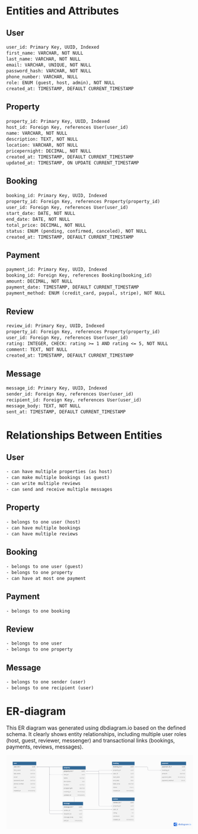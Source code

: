 # Entities and Attributes

## User

    user_id: Primary Key, UUID, Indexed
    first_name: VARCHAR, NOT NULL
    last_name: VARCHAR, NOT NULL
    email: VARCHAR, UNIQUE, NOT NULL
    password_hash: VARCHAR, NOT NULL
    phone_number: VARCHAR, NULL
    role: ENUM (guest, host, admin), NOT NULL
    created_at: TIMESTAMP, DEFAULT CURRENT_TIMESTAMP

## Property

    property_id: Primary Key, UUID, Indexed
    host_id: Foreign Key, references User(user_id)
    name: VARCHAR, NOT NULL
    description: TEXT, NOT NULL
    location: VARCHAR, NOT NULL
    pricepernight: DECIMAL, NOT NULL
    created_at: TIMESTAMP, DEFAULT CURRENT_TIMESTAMP
    updated_at: TIMESTAMP, ON UPDATE CURRENT_TIMESTAMP

## Booking

    booking_id: Primary Key, UUID, Indexed
    property_id: Foreign Key, references Property(property_id)
    user_id: Foreign Key, references User(user_id)
    start_date: DATE, NOT NULL
    end_date: DATE, NOT NULL
    total_price: DECIMAL, NOT NULL
    status: ENUM (pending, confirmed, canceled), NOT NULL
    created_at: TIMESTAMP, DEFAULT CURRENT_TIMESTAMP

## Payment

    payment_id: Primary Key, UUID, Indexed
    booking_id: Foreign Key, references Booking(booking_id)
    amount: DECIMAL, NOT NULL
    payment_date: TIMESTAMP, DEFAULT CURRENT_TIMESTAMP
    payment_method: ENUM (credit_card, paypal, stripe), NOT NULL

## Review

    review_id: Primary Key, UUID, Indexed
    property_id: Foreign Key, references Property(property_id)
    user_id: Foreign Key, references User(user_id)
    rating: INTEGER, CHECK: rating >= 1 AND rating <= 5, NOT NULL
    comment: TEXT, NOT NULL
    created_at: TIMESTAMP, DEFAULT CURRENT_TIMESTAMP

## Message

    message_id: Primary Key, UUID, Indexed
    sender_id: Foreign Key, references User(user_id)
    recipient_id: Foreign Key, references User(user_id)
    message_body: TEXT, NOT NULL
    sent_at: TIMESTAMP, DEFAULT CURRENT_TIMESTAMP

# Relationships Between Entities

## User

    - can have multiple properties (as host)
    - can make multiple bookings (as guest)
    - can write multiple reviews
    - can send and receive multiple messages

## Property

    - belongs to one user (host)
    - can have multiple bookings
    - can have multiple reviews

## Booking

    - belongs to one user (guest)
    - belongs to one property
    - can have at most one payment

## Payment

    - belongs to one booking

## Review

    - belongs to one user
    - belongs to one property

## Message

    - belongs to one sender (user)
    - belongs to one recipient (user)

# ER-diagram

This ER diagram was generated using dbdiagram.io based on the defined schema. It clearly shows entity relationships, including multiple user roles (host, guest, reviewer, messenger) and transactional links (bookings, payments, reviews, messages).

![ER Diagram](./ER_Diagram.png)
